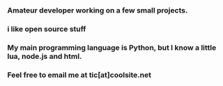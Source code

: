 ### Amateur developer working on a few small projects. 
### i like open source stuff 
### My main programming language is Python, but I know a little lua, node.js and html. 
### Feel free to email me at tic[at]coolsite.net

